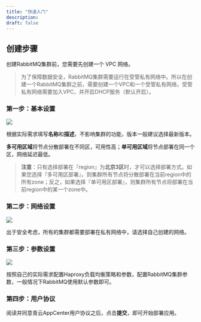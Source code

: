 ```yaml
---
title: "快速入门"
description: 
draft: false
---
```


## 创建步骤

创建RabbitMQ集群前，您需要先创建一个 VPC 网络。

> 为了保障数据安全，RabbitMQ集群需要运行在受管私有网络中。所以在创建一个RabbitMQ集群之前，需要创建一个VPC和一个受管私有网络，受管私有网络需要加入VPC，并开启DHCP服务（默认开启）。

### 第一步：基本设置

![](../../_images/base_setup.png)

根据实际需求填写**名称**和**描述**，不影响集群的功能，版本一般建议选择最新版本。

**多可用区域**将节点分散部署在不同区，可用性高；**单可用区域**将节点部署在同一个区，网络延迟最低。

> **注意**：只有选择部署在『region』为**北京3区**时，才可以选择部署方式。如果您选择『多可用区部署』，则集群所有节点将分散部署在当前region中的所有zone；反之，如果选择『单可用区部署』，则集群所有节点将部署在当前region中的某一个zone中。


### 第二步：网络设置

![](../../_images/network_setup.png)

出于安全考虑，所有的集群都需要部署在私有网络中，请选择自己创建的网络。

### 第三步：参数设置

![](../../_images/sevice_parameter.png)

按照自己的实际需求配置Haproxy负载均衡策略和参数，配置RabbitMQ集群参数，一般情况下RabbitMQ使用默认参数即可。

### 第四步：用户协议

阅读并同意青云AppCenter用户协议之后，点击**提交**，即可开始部署应用。
